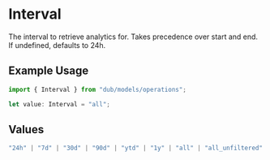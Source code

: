 # Interval

The interval to retrieve analytics for. Takes precedence over start and end. If undefined, defaults to 24h.

## Example Usage

```typescript
import { Interval } from "dub/models/operations";

let value: Interval = "all";
```

## Values

```typescript
"24h" | "7d" | "30d" | "90d" | "ytd" | "1y" | "all" | "all_unfiltered"
```
